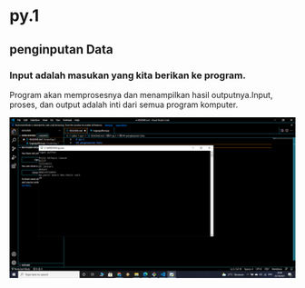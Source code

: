 # py.1
## penginputan Data
### Input adalah masukan yang kita berikan ke program.

Program akan memprosesnya dan menampilkan hasil outputnya.Input, proses, dan output adalah inti dari semua program komputer.

![Gambar1](screenshot/ss1.png)